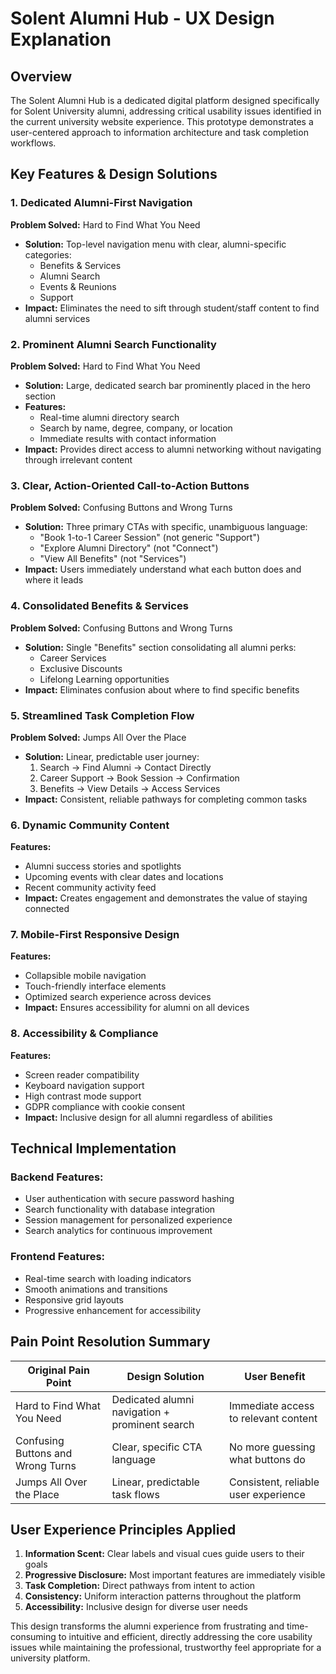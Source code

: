 # Solent Alumni Hub - UX Design Explanation

## Overview
The Solent Alumni Hub is a dedicated digital platform designed specifically for Solent University alumni, addressing critical usability issues identified in the current university website experience. This prototype demonstrates a user-centered approach to information architecture and task completion workflows.

## Key Features & Design Solutions

### 1. **Dedicated Alumni-First Navigation**
**Problem Solved:** Hard to Find What You Need
- **Solution:** Top-level navigation menu with clear, alumni-specific categories:
  - Benefits & Services
  - Alumni Search  
  - Events & Reunions
  - Support
- **Impact:** Eliminates the need to sift through student/staff content to find alumni services

### 2. **Prominent Alumni Search Functionality**
**Problem Solved:** Hard to Find What You Need
- **Solution:** Large, dedicated search bar prominently placed in the hero section
- **Features:**
  - Real-time alumni directory search
  - Search by name, degree, company, or location
  - Immediate results with contact information
- **Impact:** Provides direct access to alumni networking without navigating through irrelevant content

### 3. **Clear, Action-Oriented Call-to-Action Buttons**
**Problem Solved:** Confusing Buttons and Wrong Turns
- **Solution:** Three primary CTAs with specific, unambiguous language:
  - "Book 1-to-1 Career Session" (not generic "Support")
  - "Explore Alumni Directory" (not "Connect")
  - "View All Benefits" (not "Services")
- **Impact:** Users immediately understand what each button does and where it leads

### 4. **Consolidated Benefits & Services**
**Problem Solved:** Confusing Buttons and Wrong Turns
- **Solution:** Single "Benefits" section consolidating all alumni perks:
  - Career Services
  - Exclusive Discounts
  - Lifelong Learning opportunities
- **Impact:** Eliminates confusion about where to find specific benefits

### 5. **Streamlined Task Completion Flow**
**Problem Solved:** Jumps All Over the Place
- **Solution:** Linear, predictable user journey:
  1. Search → Find Alumni → Contact Directly
  2. Career Support → Book Session → Confirmation
  3. Benefits → View Details → Access Services
- **Impact:** Consistent, reliable pathways for completing common tasks

### 6. **Dynamic Community Content**
**Features:**
- Alumni success stories and spotlights
- Upcoming events with clear dates and locations
- Recent community activity feed
- **Impact:** Creates engagement and demonstrates the value of staying connected

### 7. **Mobile-First Responsive Design**
**Features:**
- Collapsible mobile navigation
- Touch-friendly interface elements
- Optimized search experience across devices
- **Impact:** Ensures accessibility for alumni on all devices

### 8. **Accessibility & Compliance**
**Features:**
- Screen reader compatibility
- Keyboard navigation support
- High contrast mode support
- GDPR compliance with cookie consent
- **Impact:** Inclusive design for all alumni regardless of abilities

## Technical Implementation

### Backend Features:
- User authentication with secure password hashing
- Search functionality with database integration
- Session management for personalized experience
- Search analytics for continuous improvement

### Frontend Features:
- Real-time search with loading indicators
- Smooth animations and transitions
- Responsive grid layouts
- Progressive enhancement for accessibility

## Pain Point Resolution Summary

| **Original Pain Point** | **Design Solution** | **User Benefit** |
|-------------------------|-------------------|------------------|
| Hard to Find What You Need | Dedicated alumni navigation + prominent search | Immediate access to relevant content |
| Confusing Buttons and Wrong Turns | Clear, specific CTA language | No more guessing what buttons do |
| Jumps All Over the Place | Linear, predictable task flows | Consistent, reliable user experience |

## User Experience Principles Applied

1. **Information Scent:** Clear labels and visual cues guide users to their goals
2. **Progressive Disclosure:** Most important features are immediately visible
3. **Task Completion:** Direct pathways from intent to action
4. **Consistency:** Uniform interaction patterns throughout the platform
5. **Accessibility:** Inclusive design for diverse user needs

This design transforms the alumni experience from frustrating and time-consuming to intuitive and efficient, directly addressing the core usability issues while maintaining the professional, trustworthy feel appropriate for a university platform.
